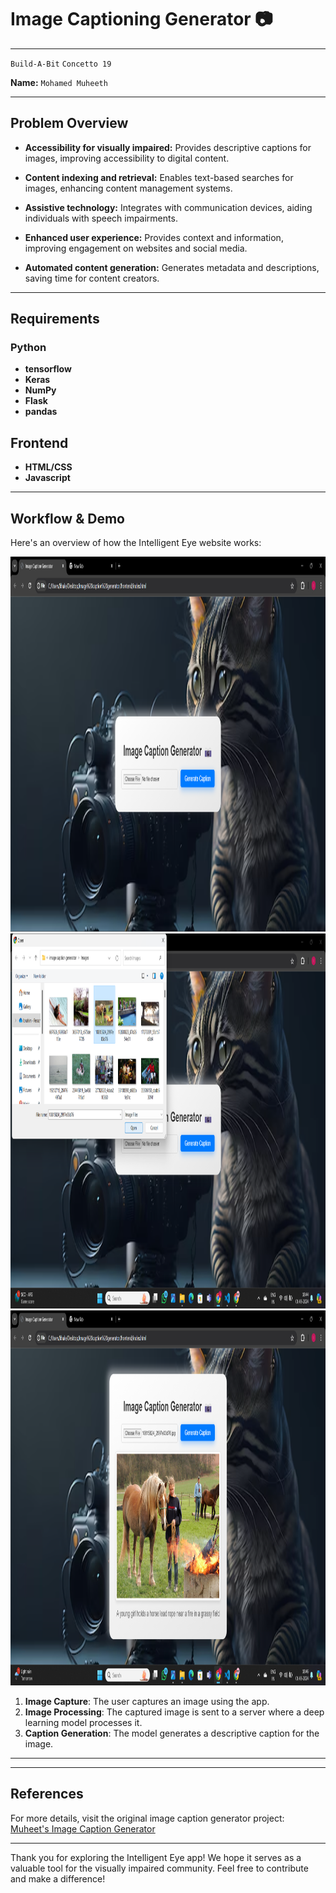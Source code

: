 # Image Captioning Generator 📷

---

`Build-A-Bit` `Concetto 19` 

**Name:** ``Mohamed Muheeth``

---

## Problem Overview

- **Accessibility for visually impaired:** Provides descriptive captions for images, improving accessibility to digital content.

- **Content indexing and retrieval:** Enables text-based searches for images, enhancing content management systems.

- **Assistive technology:** Integrates with communication devices, aiding individuals with speech impairments.

- **Enhanced user experience:** Provides context and information, improving engagement on websites and social media.

- **Automated content generation:** Generates metadata and descriptions, saving time for content creators.

---

## Requirements

### Python
- **tensorflow**
- **Keras**
- **NumPy**
- **Flask**
- **pandas**

## Frontend
- **HTML/CSS**
- **Javascript**
  

---

## Workflow & Demo

Here's an overview of how the Intelligent Eye website works:

<img src="https://github.com/Muheet-m1/Image-Caption-Generator/blob/main/frontend/Screenshot%202024-06-01%20184415.png" height="600">

<img src="https://github.com/Muheet-m1/Image-Caption-Generator/blob/main/frontend/Screenshot%202024-06-01%20184433.png" height="600">

<img src="https://github.com/Muheet-m1/Image-Caption-Generator/blob/main/frontend/Screenshot%202024-06-01%20184617.png" height="600">


1. **Image Capture**: The user captures an image using the app.
2. **Image Processing**: The captured image is sent to a server where a deep learning model processes it.
3. **Caption Generation**: The model generates a descriptive caption for the image.


---



---

## References

For more details, visit the original image caption generator project: [Muheet's Image Caption Generator](https://github.com/muheet-m1/image-caption-generator.git)

---

Thank you for exploring the Intelligent Eye app! We hope it serves as a valuable tool for the visually impaired community. Feel free to contribute and make a difference!

